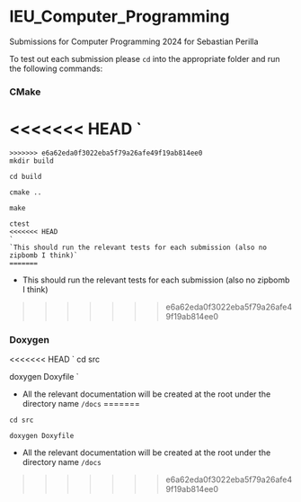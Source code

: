 # IEU_Computer_Programming

Submissions for Computer Programming 2024 for Sebastian Perilla

To test out each submission please `cd` into the appropriate folder and run the following commands:

### CMake

<<<<<<< HEAD
`
=======
```
>>>>>>> e6a62eda0f3022eba5f79a26afe49f19ab814ee0
mkdir build

cd build

cmake ..

make

ctest
<<<<<<< HEAD
`
`This should run the relevant tests for each submission (also no zipbomb I think)`
=======
```

- This should run the relevant tests for each submission (also no zipbomb I think)
>>>>>>> e6a62eda0f3022eba5f79a26afe49f19ab814ee0


### Doxygen

<<<<<<< HEAD
`
cd src

doxygen Doxyfile
`

- All the relevant documentation will be created at the root under the directory name `/docs` 
=======
```
cd src

doxygen Doxyfile
```

- All the relevant documentation will be created at the root under the directory name `/docs`
>>>>>>> e6a62eda0f3022eba5f79a26afe49f19ab814ee0
